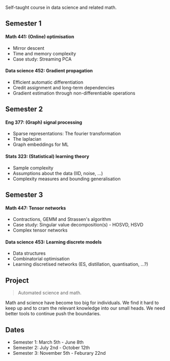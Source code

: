 
Self-taught course in data science and related math.

## Semester 1

#### Math 441: (Online) optimisation

* Mirror descent
* Time and memory complexity
* Case study: Streaming PCA

#### Data science 452: Gradient propagation

* Efficient automatic differentiation
* Credit assignment and long-term dependencies
* Gradient estimation through non-differentiable operations

## Semester 2

#### Eng 377: (Graph) signal processing

* Sparse representations: The fourier transformation
* The laplacian
* Graph embeddings for ML

#### Stats 323: (Statistical) learning theory

* Sample complexity  
* Assumptions about the data (IID, noise, ...)
* Complexity measures and bounding generalisation

## Semester 3

#### Math 447: Tensor networks

* Contractions, GEMM and Strassen's algorithm
* Case study: Singular value decomposition(s) - HOSVD, HSVD
* Complex tensor networks

#### Data science 453: Learning discrete models

* Data structures
* Combinatorial optimisation
* Learning discretised networks (ES, distillation, quantisation, ...?)

## Project

> Automated science and math.

Math and science have become too big for individuals. We find it hard to keep up and to cram the relevant knowledge into our small heads. We need better tools to continue push the boundaries.

## Dates

* Semester 1: March 5th - June 8th
* Semester 2: July 2nd - October 12th
* Semester 3: November 5th - Feburary 22nd
